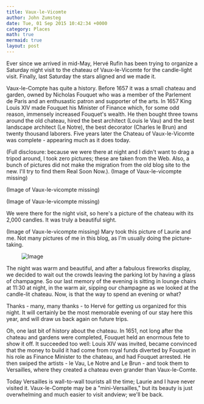 ```yaml
---
title: Vaux-le-Vicomte
author: John Zumsteg
date: Tue, 01 Sep 2015 10:42:34 +0000
category: Places
math: true
mermaid: true
layout: post
---
```

Ever since we arrived in mid-May, Hervé Rufin has been trying to organize a Saturday night visit to the chateau of Vaux-le-Vicomte for the candle-light visit. Finally, last Saturday the stars aligned and we made it.

Vaux-le-Compte has quite a history. Before 1657 it was a small chateau and garden, owned by Nicholas Fouquet who was a member of the Parlement de Paris and an enthusastic patron and supporter of the arts. In 1657 King Louis XIV made Fouquet his Minister of Finance which, for some odd reason, immensely increased Fouquet's wealth. He then bought three towns around the old chateau, hired the best architect (Louis le Vau) and the best landscape architect (Le Notre), the best decorator (Charles le Brun) and twenty thousand laborers. Five years later the Chateau of Vaux-le-Vicomte was complete - appearing much as it does today.

(Full disclosure: because we were there at night and I didn't want to drag a tripod around, I took zero pictures; these are taken from the Web. Also, a bunch of pictures did not make the migration from the old blog site to the new. I'll try to find them Real Soon Now.).
(Image of Vaux-le-vicompte missing)


(Image of Vaux-le-vicompte missing)

(Image of Vaux-le-vicompte missing)

We were there for the night visit, so here's a picture of the chateau with its 2,000 candles. It was truly a beautiful sight.

(Image of Vaux-le-vicompte missing)
Mary took this picture of Laurie and me. Not many pictures of me in this blog, as I'm usually doing the picture-taking.

<figure class = "landscape">
	<img src="{{"/assets/images/2015/09/DSCF0061-1024x768.jpg" | prepend: site.baseurl | prepend: site.url }}" alt="Image" />
	<figcaption></figcaption>
</figure>

The night was warm and beautiful, and after a fabulous fireworks display, we decided to wait out the crowds leaving the parking lot by having a glass of champagne. So our last memory of the evening is sitting in lounge chairs at 11:30 at night, in the warm air, sipping our champagne as we looked at the candle-lit chateau. Now, is that the way to spend an evening or what?

Thanks - many, many thanks - to Hervé for getting us organized for this night. It will certainly be the most memorable evening of our stay here this year, and will draw us back again on future trips.

Oh, one last bit of history about the chateau. In 1651, not long after the chateau and gardens were completed, Fouquet held an enormous fete to show it off. It succeeded too well: Louis XIV was invited, became convinced that the money to build it had come from royal funds diverted by Fouquet in his role as Finance Minister to the chateau, and had Fouquet arrested. He then swiped the artists - le Vau, Le Notre and Le Brun - and took them to Versailles, where they created a chateau even grander than Vaux-le-Comte.

Today Versailles is wall-to-wall tourists all the time; Laurie and I have never visited it. Vaux-le-Compte may be a "mini-Versailles," but its beauty is just overwhelming and much easier to visit andview; we'll be back.

&nbsp;

&nbsp;
